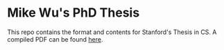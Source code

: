 # Mike Wu's PhD Thesis

This repo contains the format and contents for Stanford's Thesis in CS. A compiled PDF can be found [here](https://drive.google.com/file/d/10IXi-RleFoG9L6G70TEKbAGd-v29R2Zz/view?usp=sharing).  

